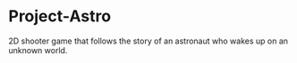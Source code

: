 # Project-Astro
2D shooter game that follows the story of an astronaut who wakes up on an unknown world. 
